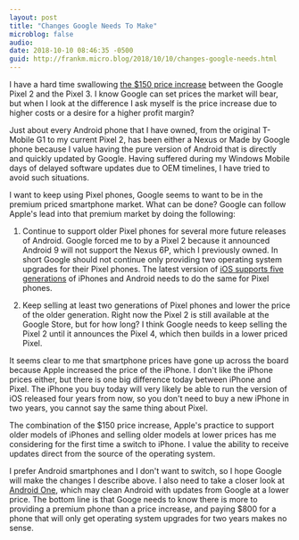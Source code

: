 ```yaml
---
layout: post
title: "Changes Google Needs To Make"
microblog: false
audio: 
date: 2018-10-10 08:46:35 -0500
guid: http://frankm.micro.blog/2018/10/10/changes-google-needs.html
---
```

I have a hard time swallowing [the $150 price increase](https://www.theverge.com/2018/10/9/17956202/google-pixel-3-price-expensive-why) between the Google Pixel 2 and the Pixel 3. I know Google can set prices the market will bear, but when I look at the difference I ask myself is the price increase due to higher costs or a desire for a higher profit margin? 

Just about every Android phone that I have owned, from the original T-Mobile G1 to my current Pixel 2, has been either a Nexus or Made by Google phone because I value having the pure version of Android that is directly and quickly updated by Google. Having suffered during my Windows Mobile days of delayed software updates due to OEM timelines, I have tried to avoid such situations. 

I want to keep using Pixel phones, Google seems to want to be in the premium priced smartphone market. What can be done? Google can follow Apple's lead into that premium market by doing the following:

1. Continue to support older Pixel phones for several more future releases of Android. Google forced me to by a Pixel 2 because it announced Android 9 will not support the Nexus 6P, which I previously owned. In short Google should not continue only providing two operating system upgrades for their Pixel phones. The latest version of [iOS supports five generations](https://www.apple.com/ios/ios-12/) of iPhones and Android needs to do the same for Pixel phones.

2. Keep selling at least two generations of Pixel phones and lower the price of the older generation. Right now the Pixel 2 is still available at the Google Store, but for how long? I think Google needs to keep selling the Pixel 2 until it announces the Pixel 4, which then builds in a lower priced Pixel. 

It seems clear to me that smartphone prices have gone up across the board because Apple increased the price of the iPhone. I don't like the iPhone prices either, but there is one big difference today between iPhone and Pixel. The iPhone you buy today will very likely be able to run the version of iOS released four years from now, so you don't need to buy a new iPhone in two years, you cannot say the same thing about Pixel.

The combination of the $150 price increase, Apple's practice to support older models of iPhones and selling older models at lower prices has me considering for the first time a switch to iPhone. I value the ability to receive updates direct from the source of the operating system. 

I prefer Android smartphones and I don't want to switch, so I hope Google will make the changes I describe above. I also need to take a closer look at [Android One](https://www.android.com/one/?gclid=Cj0KCQjwxvbdBRC0ARIsAKmec9bTgjNYnJ15XF1F-mkVu7nflgaw0voIk5MP2xEAMm3dJTzgbDVSttgaAse-EALw_wcB&gclsrc=aw.ds&dclid=CJLe6oWB_N0CFYLewAodBBgKTA), which may clean Android with updates from Google at a lower price. The bottom line is that Googe needs to know there is more to providing a premium phone than a price increase, and paying $800 for a phone that will only get operating system upgrades for two years makes no sense. 
